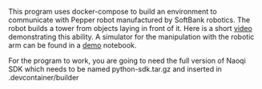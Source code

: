 This program uses docker-compose to build an environment to communicate with Pepper robot manufactured by SoftBank robotics. The robot builds a tower from objects laying in front of it. Here is a short [video](datafiles/demo.mp4) demonstrating this ability. A simulator for the manipulation with the robotic arm can be found in a [demo](testing.ipynb) notebook. 

For the program to work, you are going to need the full version of Naoqi SDK which needs to be named python-sdk.tar.gz and inserted in .devcontainer/builder
